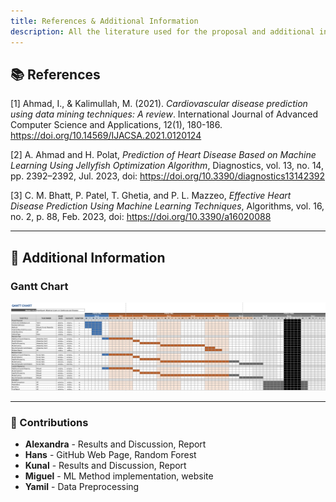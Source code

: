 ```yaml
---
title: References & Additional Information
description: All the literature used for the proposal and additional information on project timeline and contributions
---
```


## 📚 References

[1] Ahmad, I., & Kalimullah, M. (2021). _Cardiovascular disease prediction using data mining techniques: A review_. International Journal of Advanced Computer Science and Applications, 12(1), 180-186. https://doi.org/10.14569/IJACSA.2021.0120124

[2] A. Ahmad and H. Polat, _Prediction of Heart Disease Based on Machine Learning Using Jellyfish Optimization Algorithm_, Diagnostics, vol. 13, no. 14, pp. 2392–2392, Jul. 2023, doi: https://doi.org/10.3390/diagnostics13142392

[3] C. M. Bhatt, P. Patel, T. Ghetia, and P. L. Mazzeo, _Effective Heart Disease Prediction Using Machine Learning Techniques_, Algorithms, vol. 16, no. 2, p. 88, Feb. 2023, doi: https://doi.org/10.3390/a16020088

---

## 📝 Additional Information

### Gantt Chart

![Huge Image](../../../assets/chart.png)

---

### 👥 Contributions

- **Alexandra** - Results and Discussion, Report
- **Hans** - GitHub Web Page, Random Forest
- **Kunal** - Results and Discussion, Report
- **Miguel** - ML Method implementation, website
- **Yamil** - Data Preprocessing

